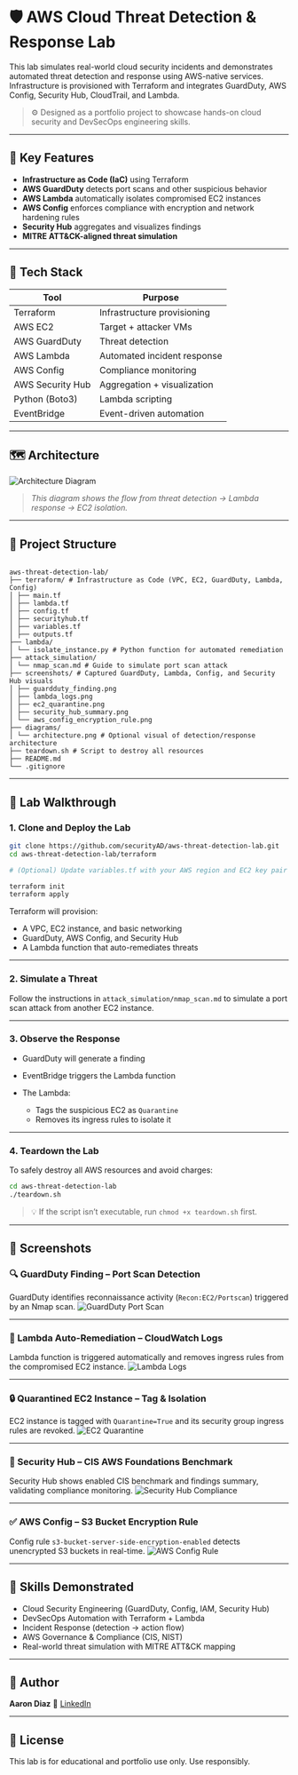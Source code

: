 # 🛡️ AWS Cloud Threat Detection & Response Lab

This lab simulates real-world cloud security incidents and demonstrates automated threat detection and response using AWS-native services. Infrastructure is provisioned with Terraform and integrates GuardDuty, AWS Config, Security Hub, CloudTrail, and Lambda.

> ⚙️ Designed as a portfolio project to showcase hands-on cloud security and DevSecOps engineering skills.

---

## 🚀 Key Features

- **Infrastructure as Code (IaC)** using Terraform
- **AWS GuardDuty** detects port scans and other suspicious behavior
- **AWS Lambda** automatically isolates compromised EC2 instances
- **AWS Config** enforces compliance with encryption and network hardening rules
- **Security Hub** aggregates and visualizes findings
- **MITRE ATT&CK-aligned threat simulation**

---

## 🧰 Tech Stack

| Tool            | Purpose                         |
|-----------------|----------------------------------|
| Terraform       | Infrastructure provisioning      |
| AWS EC2         | Target + attacker VMs            |
| AWS GuardDuty   | Threat detection                 |
| AWS Lambda      | Automated incident response      |
| AWS Config      | Compliance monitoring            |
| AWS Security Hub| Aggregation + visualization      |
| Python (Boto3)  | Lambda scripting                 |
| EventBridge     | Event-driven automation          |

---

## 🗺️ Architecture

![Architecture Diagram](diagrams/architecture.png)

> *This diagram shows the flow from threat detection → Lambda response → EC2 isolation.*

---

## 🧱 Project Structure

```

aws-threat-detection-lab/
├── terraform/ # Infrastructure as Code (VPC, EC2, GuardDuty, Lambda, Config)
│ ├── main.tf
│ ├── lambda.tf
│ ├── config.tf
│ ├── securityhub.tf
│ ├── variables.tf
│ ├── outputs.tf
├── lambda/
│ └── isolate_instance.py # Python function for automated remediation
├── attack_simulation/
│ └── nmap_scan.md # Guide to simulate port scan attack
├── screenshots/ # Captured GuardDuty, Lambda, Config, and Security Hub visuals
│ ├── guardduty_finding.png
│ ├── lambda_logs.png
│ ├── ec2_quarantine.png
│ ├── security_hub_summary.png
│ └── aws_config_encryption_rule.png
├── diagrams/
│ └── architecture.png # Optional visual of detection/response architecture
├── teardown.sh # Script to destroy all resources
├── README.md
└── .gitignore

````

---

## 🧪 Lab Walkthrough

### 1. Clone and Deploy the Lab

```bash
git clone https://github.com/securityAD/aws-threat-detection-lab.git
cd aws-threat-detection-lab/terraform

# (Optional) Update variables.tf with your AWS region and EC2 key pair

terraform init
terraform apply
```

Terraform will provision:

* A VPC, EC2 instance, and basic networking
* GuardDuty, AWS Config, and Security Hub
* A Lambda function that auto-remediates threats

---

### 2. Simulate a Threat

Follow the instructions in `attack_simulation/nmap_scan.md` to simulate a port scan attack from another EC2 instance.

---

### 3. Observe the Response

* GuardDuty will generate a finding
* EventBridge triggers the Lambda function
* The Lambda:

  * Tags the suspicious EC2 as `Quarantine`
  * Removes its ingress rules to isolate it

---

### 4. Teardown the Lab

To safely destroy all AWS resources and avoid charges:

```bash
cd aws-threat-detection-lab
./teardown.sh
```

> 💡 If the script isn’t executable, run `chmod +x teardown.sh` first.

---

## 📸 Screenshots

### 🔍 GuardDuty Finding – Port Scan Detection
GuardDuty identifies reconnaissance activity (`Recon:EC2/Portscan`) triggered by an Nmap scan.
![GuardDuty Port Scan](screenshots/guardduty_finding.png)

---

### 🚨 Lambda Auto-Remediation – CloudWatch Logs
Lambda function is triggered automatically and removes ingress rules from the compromised EC2 instance.
![Lambda Logs](screenshots/lambda_logs.png)

---

### 🔒 Quarantined EC2 Instance – Tag & Isolation
EC2 instance is tagged with `Quarantine=True` and its security group ingress rules are revoked.
![EC2 Quarantine](screenshots/ec2_quarantine.png)

---

### 🧩 Security Hub – CIS AWS Foundations Benchmark
Security Hub shows enabled CIS benchmark and findings summary, validating compliance monitoring.
![Security Hub Compliance](screenshots/security_hub_summary.png)

---

### ✅ AWS Config – S3 Bucket Encryption Rule
Config rule `s3-bucket-server-side-encryption-enabled` detects unencrypted S3 buckets in real-time.
![AWS Config Rule](screenshots/aws_config_encryption_rule.png)

---

## 🎯 Skills Demonstrated

* Cloud Security Engineering (GuardDuty, Config, IAM, Security Hub)
* DevSecOps Automation with Terraform + Lambda
* Incident Response (detection → action flow)
* AWS Governance & Compliance (CIS, NIST)
* Real-world threat simulation with MITRE ATT\&CK mapping

---

## 👋 Author

**Aaron Diaz**
🔗 [LinkedIn](https://linkedin.com/in/aaron918)

---

## 📝 License

This lab is for educational and portfolio use only. Use responsibly.
